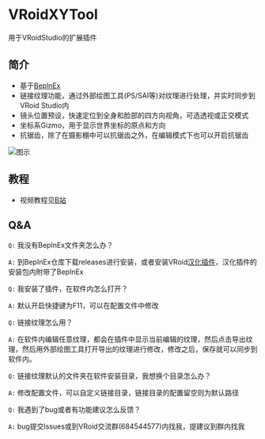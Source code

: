 # VRoidXYTool
用于VRoidStudio的扩展插件

## 简介

- 基于[BeplnEx][1]
- 链接纹理功能，通过外部绘图工具(PS/SAI等)对纹理进行处理，并实时同步到VRoid Studio内
- 镜头位置预设，快速定位到全身和脸部的四方向视角，可选透视或正交模式
- 坐标系Gizmo，用于显示世界坐标的原点和方向
- 抗锯齿，除了在摄影棚中可以抗锯齿之外，在编辑模式下也可以开启抗锯齿

![图示](https://cdn.jsdelivr.net/gh/xiaoye97/VRoidXYTool@master/LinkTexturePreview.gif)

## 教程

- 视频教程见[B站][2]

## Q&A

`Q:` 我没有BepInEx文件夹怎么办？

`A:` 到BepInEx仓库下载releases进行安装，或者安装VRoid[汉化插件][3]，汉化插件的安装包内附带了BepInEx

`Q:` 我安装了插件，在软件内怎么打开？

`A:` 默认开启快捷键为F11，可以在配置文件中修改

`Q:` 链接纹理怎么用？

`A:` 在软件内编辑任意纹理，都会在插件中显示当前编辑的纹理，然后点击导出纹理，然后用外部绘图工具打开导出的纹理进行修改，修改之后，保存就可以同步到软件内。

`Q:` 链接纹理默认的文件夹在软件安装目录，我想换个目录怎么办？

`A:` 修改配置文件，可以自定义链接目录，链接目录的配置留空则为默认路径

`Q:` 我遇到了bug或者有功能建议怎么反馈？

`A:` bug提交Issues或到VRoid交流群(684544577)内找我，提建议到群内找我


[1]: https://github.com/BepInEx/BepInEx/releases
[2]: https://www.bilibili.com/video/BV1bQ4y1U7Yi/
[3]: https://www.bilibili.com/video/BV1BL41137Tc/